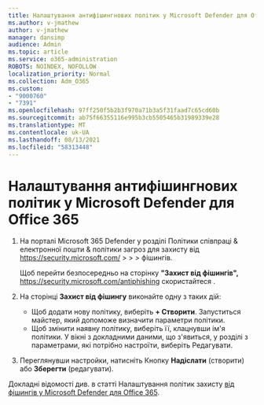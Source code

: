 ```yaml
---
title: Налаштування антифішингнових політик у Microsoft Defender для Office 365
ms.author: v-jmathew
author: v-jmathew
manager: dansimp
audience: Admin
ms.topic: article
ms.service: o365-administration
ROBOTS: NOINDEX, NOFOLLOW
localization_priority: Normal
ms.collection: Adm_O365
ms.custom:
- "9000760"
- "7391"
ms.openlocfilehash: 97ff250f5b2b3f970a71b3a5f31faad7c65cd60b
ms.sourcegitcommit: ab75f66355116e995b3cb5505465b31989339e28
ms.translationtype: MT
ms.contentlocale: uk-UA
ms.lasthandoff: 08/13/2021
ms.locfileid: "58313448"
---
```

# <a name="set-up-anti-phishing-policies-in-microsoft-defender-for-office-365"></a>Налаштування антифішингнових політик у Microsoft Defender для Office 365

1. На порталі Microsoft 365 Defender у розділі Політики співпраці & електронної пошти & політики загроз для захисту від <https://security.microsoft.com/>  \>  \>  \> фішингів.  

   Щоб перейти безпосередньо на сторінку **"Захист від фішингів",** <https://security.microsoft.com/antiphishing> скористайтеся .

2. На сторінці **Захист від фішингу** виконайте одну з таких дій:
   - Щоб додати нову політику, виберіть **+ Створити**. Запуститься майстер, який допоможе визначити параметри політики.
   - Щоб змінити наявну політику, виберіть її, клацнувши ім'я політики. У вікні з докладними даними,  що з'явиться, у розділі з параметрами, які потрібно настроїти, виберіть Редагувати.

3. Переглянувши настройки, натисніть Кнопку **Надіслати** (створити) або **Зберегти** (редагувати).

Докладні відомості див. в статті Налаштування політик захисту [від фішингів у Microsoft Defender для Office 365](https://docs.microsoft.com/microsoft-365/security/office-365-security/configure-mdo-anti-phishing-policies).
